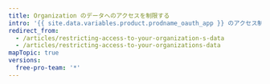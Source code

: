 ```yaml
---
title: Organization のデータへのアクセスを制限する
intro: '{{ site.data.variables.product.prodname_oauth_app }} のアクセス制限により、Organization のオーナーは、信頼できないアプリが Organization のデータにアクセスすることを制限できます。 これにより、Organization のメンバーは、Organization のデータを安全に保ちながら、個人のユーザー アカウントに対して {{ site.data.variables.product.prodname_oauth_app }} を使用できます。'
redirect_from:
  - /articles/restricting-access-to-your-organization-s-data
  - /articles/restricting-access-to-your-organizations-data
mapTopic: true
versions:
  free-pro-team: '*'
---
```


